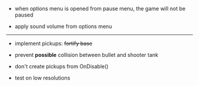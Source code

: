 
- when options menu is opened from pause menu, the game will not be paused

- apply sound volume from options menu


***

- implement pickups: ~~fortify base~~

- prevent **possible** collision between bullet and shooter tank

- don't create pickups from OnDisable()

- test on low resolutions

